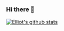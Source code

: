 ### Hi there 👋

[![Elliot's github stats](https://github-readme-stats.vercel.app/api?username=keoy7am&count_private=true&show_icons=true&theme=radical&tokyonight)](https://github.com/keoy7am/)


<!--
**keoy7am/keoy7am** is a ✨ _special_ ✨ repository because its `README.md` (this file) appears on your GitHub profile.

Here are some ideas to get you started:

- 🔭 I’m currently working on ...
- 🌱 I’m currently learning ...
- 👯 I’m looking to collaborate on ...
- 🤔 I’m looking for help with ...
- 💬 Ask me about ...
- 📫 How to reach me: ...
- 😄 Pronouns: ...
- ⚡ Fun fact: ...
-->
